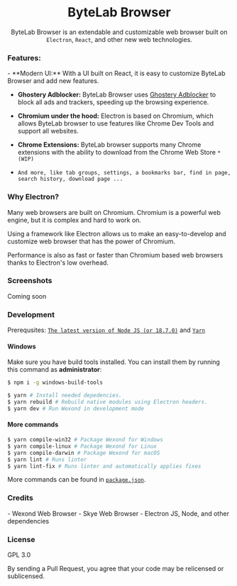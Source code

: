 <div align="center">
<h1>ByteLab Browser</h1>

ByteLab Browser is an extendable and customizable web browser built on `Electron`, `React`, and other new web technologies.
</div>

<h3>Features:</h3>
- **Modern UI:** With a UI built on React, it is easy to customize ByteLab Browser and add new features.

- **Ghostery Adblocker:** ByteLab Browser uses [Ghostery Adblocker](https://github.com/ghostery/adblocker) to block all ads and trackers, speeding up the browsing experience.

- **Chromium under the hood:** Electron is based on Chromium, which allows ByteLab browser to use features like Chrome Dev Tools and support all websites.

- **Chrome Extensions:** ByteLab browser supports many Chrome extensions with the ability to download from the Chrome Web Store `*(WIP)`

- `And more, like tab groups, settings, a bookmarks bar, find in page, search history, download page ... `

<h3> Why Electron? </h3>
Many web browsers are built on Chromium. Chromium is a powerful web engine, but it is complex and hard to work on.

Using a framework like Electron allows us to make an easy-to-develop and customize web browser that has the power of Chromium. 

Performance is also as fast or faster than Chromium based web browsers thanks to Electron's low overhead.


<h3>Screenshots</h3>
Coming soon

<h3> Development </h3>

Prerequsites: [`The latest version of Node JS (or 18.7.0)`](https://nodejs.org/en/) and [`Yarn`](https://yarnpkg.com/getting-started/migration)


#### Windows

Make sure you have build tools installed. You can install them by running this command as **administrator**:

```bash
$ npm i -g windows-build-tools
```

```bash
$ yarn # Install needed depedencies.
$ yarn rebuild # Rebuild native modules using Electron headers.
$ yarn dev # Run Wexond in development mode
```

#### More commands

```bash
$ yarn compile-win32 # Package Wexond for Windows
$ yarn compile-linux # Package Wexond for Linux
$ yarn compile-darwin # Package Wexond for macOS
$ yarn lint # Runs linter
$ yarn lint-fix # Runs linter and automatically applies fixes
```

More commands can be found in [`package.json`](package.json).


<h3>Credits</h3>
- Wexond Web Browser 
- Skye Web Browser
- Electron JS, Node, and other dependencies
 
<h3>License</h3>
GPL 3.0

By sending a Pull Request, you agree that your code may be relicensed or sublicensed.
